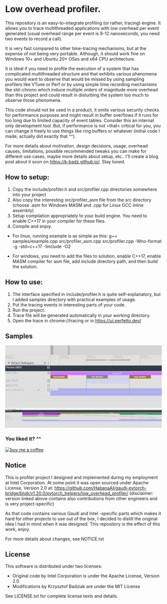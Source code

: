 # Low overhead profiler.

This repository is an easy-to-integrate profiling (or rather, tracing) engine. It allows you to trace multithreaded applications with low overhead per event generated (usual overhead range per event is 8-12 nanoseconds, you need two events to record a call).

It is very fast compared to other time-tracing mechanisms, but at the expense of not being very portable. Although, it should work fine on Windows 10+ and Ubuntu 20+ OSes and x64 CPU architecture.

It is ideal if you need to profile the execution of a system that has complicated multithreaded structure and that exhibits various phenomena you would want to observe that would be missed by using sampling profilers like VTune or Perf or by using simple time recording mechanisms like std::chrono which induce multiple orders of magnitude more overhead than this project and could result in disturbing the system too much to observe those phenomena.

This code should not be used in a product, it omits various security checks for performance purposes and might result in buffer overflows if it runs for too long due to limited capacity of event tables. Consider this an internal only development tool. But, if performance is not >that< critical for you, you can change it freely to use things like ring buffers or whatever (initial code I made, actually did exactly that ^^).

For more details about motivation, design decisions, usage, overhead causes, limitations, possible recommended tweaks you can make for different use cases, maybe more details about setup, etc.. I'll create a blog post about it soon on https://k-badz.github.io/. Stay tuned.

## How to setup:

1. Copy the include/profiler.h and src/profiler.cpp directories somewhere into your project
2. Also copy the interesting src/profiler_asm file from the src directory (choose .asm for Windows MASM and .cpp for Linux GCC inline assembly)
3. Setup compilation appropriately to your build engine. You need to enable C++17 in your compiler for these files.
4. Compile and enjoy.

* For linux, running example is as simple as this:
g++ samples/example.cpp src/profiler_asm.cpp src/profiler.cpp -Wno-format -g -std=c++17 -Iinclude -O2

* For windows, you need to add the files to solution, enable C++17, enable MASM compiler for asm file, add include directory path, and then build the solution.

## How to use:

1. The interface specified in include/profiler.h is quite self-explanatory, but I added samples directory with practical examples of usage.
2. Put the tracing events in interesting parts of your code.
3. Run the project.
4. Trace file will be generated automatically in your working directory.
5. Open the trace in chrome://tracing or in https://ui.perfetto.dev/

## Samples
![alt text](img/1.jpg)
![alt text](img/2.jpg)

### You liked it? ^^
[![buy me a coffee](https://www.buymeacoffee.com/assets/img/custom_images/yellow_img.png)](https://buymeacoffee.com/kbaggio)

## Notice

This is profiler project I designed and implemented during my employment at Intel Corporation. 
At some point it was open sourced under Apache License, Version 2.0 at:
https://github.com/HabanaAI/gaudi-pytorch-bridge/blob/v1.20.0/pytorch_helpers/low_overhead_profiler/
(disclaimer: version linked above contains also contributions from other engineers and is very project-specific)

As that code contains various Gaudi and Intel -specific parts which makes it hard for other projects to use out of the box, I decided to distill the original idea I had in mind when it was designed.
This repository is the effect of this work, enjoy.

For more details about changes, see NOTICE.txt

## License

This software is distributed under two licenses:
- Original code by Intel Corporation is under the Apache License, Version 2.0
- Modifications by Krzysztof Badziak are under the MIT License

See LICENSE.txt for complete license texts and details.